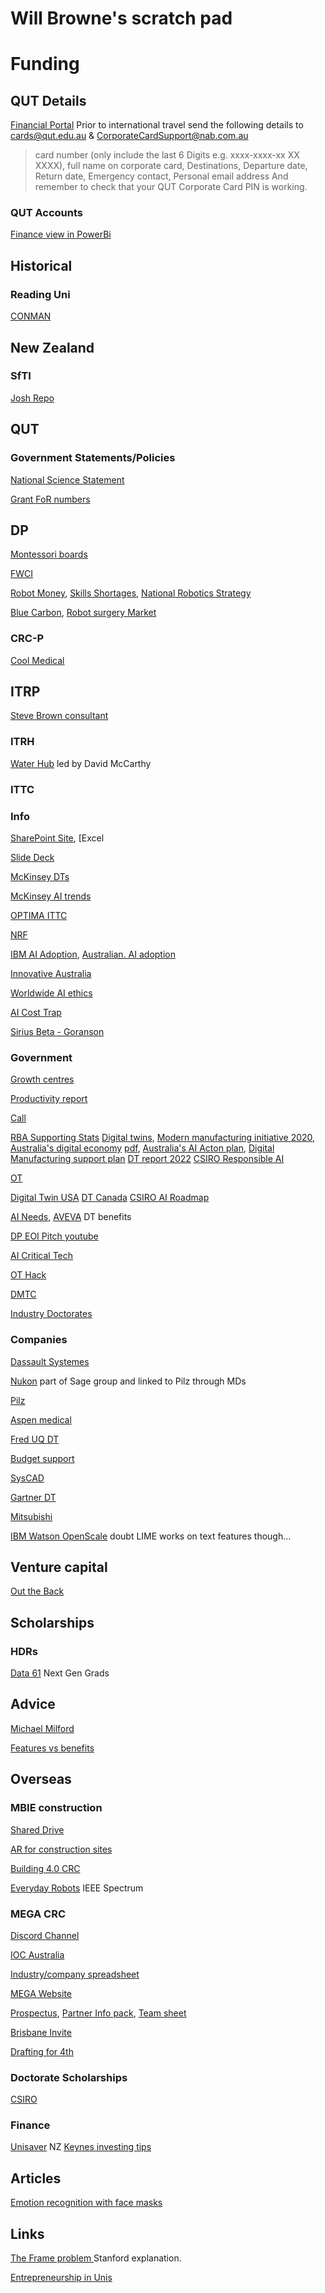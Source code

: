 # Will Browne's scratch pad
<!-- Grants and Funding -->

# Funding
## QUT Details
[Financial Portal](https://qcr3.qut.edu.au/ords/qcr/FIN_PORTAL.page)
Prior to international travel send the following details to cards@qut.edu.au & CorporateCardSupport@nab.com.au
> card number (only include the last 6 Digits e.g. xxxx-xxxx-xx XX XXXX), full name on corporate card, Destinations, Departure date, Return date, Emergency contact, Personal email address And remember to check that your QUT Corporate Card PIN is working.

### QUT Accounts
[Finance view in PowerBi](https://app.powerbi.com/groups/me/apps/d2372a7e-ae2b-442c-86d2-86e8d6d0ba9c/reports/7cfcf6f7-0d69-43ae-9889-a260e23488f5/ReportSectionee33d375160b54e88600?ctid=dc0b52a3-68c5-44f7-881d-9383d8850b96&experience=power-bi&clientSideAuth=0)

## Historical 
### Reading Uni
[CONMAN](https://cordis.europa.eu/project/id/ENK5-CT-2001-00579)

## New Zealand 
### SfTI
[Josh Repo](https://github.com/SfTI-Robotics/demonstrator-simulation)

## QUT
### Government Statements/Policies
[National Science Statement](https://www.industry.gov.au/news/national-science-statement-and-priorities-vital-our-future-economy?utm_source=IGA%20Newsletter&utm_medium=Email&utm_campaign=DiSTEM%20updates)

[Grant FoR numbers](https://www.abs.gov.au/statistics/classifications/australian-and-new-zealand-standard-research-classification-anzsrc/latest-release)

## DP
[Montessori boards](https://reachformontessori.com/montessori-touch-boards-explanation-and-presentation/)

[FWCI](https://guides.lib.monash.edu/research-metrics-publishing/fwci)

[Robot Money](https://www.goldmansachs.com/insights/articles/the-global-market-for-robots-could-reach-38-billion-by-2035), 
[Skills Shortages](https://www.jobsandskills.gov.au/publications/towards-national-jobs-and-skills-roadmap-summary/current-skills-shortages),
[National Robotics Strategy](https://www.industry.gov.au/publications/national-robotics-strategy) 

[Blue Carbon](https://www.worldbank.org/en/news/feature/2023/11/21/what-you-need-to-know-about-blue-carbon), [Robot surgery Market](https://straitsresearch.com/report/robotic-surgery-market#:~:text=Market%20Overview,period%20(2024%E2%80%932032).)


### CRC-P
[Cool Medical](https://connectqutedu-my.sharepoint.com/personal/donovan2_qut_edu_au/_layouts/15/onedrive.aspx?e=5%3A2b03a464c8844ab08d235ed592a1f70f&at=9&CT=1692070285382&OR=OWA%2DNT&CID=70f49de3%2Dd54c%2Dc88f%2D19f0%2Df2d06948d58f&id=%2Fpersonal%2Fdonovan2%5Fqut%5Fedu%5Fau%2FDocuments%2F%5Fshared%2Dprojects%2F2023%2Daug%2Dcook%2Dmedical%2Dcrcp&FolderCTID=0x012000E6A27F3494BD9745911485B57B69E0D0&view=0)

## ITRP
[Steve Brown consultant](https://www.innov8ed.com.au/)
### ITRH
[Water Hub](http://www.iotwater.com.au/) led by David McCarthy

### ITTC
### Info
[SharePoint Site](https://connectqutedu.sharepoint.com/teams/DigitalTwinsforManufacturing/), [Excel 

[Slide Deck](https://connectqutedu-my.sharepoint.com/:p:/g/personal/desaldan_qut_edu_au/EZE3LRg7bFdImq_iZDBPLTMB4y2w1kB5V3ZONL_xRy4g0Q)

[McKinsey DTs](https://www.mckinsey.com/capabilities/mckinsey-digital/our-insights/digital-twins-the-foundation-of-the-enterprise-metaverse)

[McKinsey AI trends ](https://www.mckinsey.com/capabilities/mckinsey-digital/our-insights/the-top-trends-in-tech#tech-talent-dynamics)

[OPTIMA ITTC](https://optima.org.au/)

[NRF](https://www.industry.gov.au/news/national-reconstruction-fund-diversifying-and-transforming-australias-industry-and-economy)

[IBM AI Adoption](https://www.ibm.com/downloads/cas/GVAGA3JP), [Australian. AI adoption](https://www.fdmgroup.com/news-insights/ai-integration-challenges-in-australia/#:~:text=Despite%20Australia's%20high%20international%20ranking,of%20AI%20in%20business%20operations.)

[Innovative Australia ](https://www.globalaustralia.gov.au/why-australia/innovation-australia)

[Worldwide AI ethics](https://www.cell.com/patterns/fulltext/S2666-3899(23)00241-6?utm_campaign=STMJ_215067_CP_ALT&utm_medium=email&utm_acid=245975462&SIS_ID=&dgcid=STMJ_215067_CP_ALT&CMX_ID=&utm_in=DM422046&utm_source=AC_)

[AI Cost Trap](https://www.innovationaus.com/its-really-easy-to-waste-money-ai-cost-trap-set/)

[Sirius Beta - Goranson](https://patents.google.com/?q=(Harold+Theodore)&inventor=Goranson&oq=Harold+Theodore+Goranson)

### Government 
[Growth centres](https://www.amgc.org.au/our-purpose/leadership/)

[Productivity report](https://www.pc.gov.au/ongoing/productivity-performance)

[Call](https://www.arc.gov.au/grants/linkage-program/industrial-transformation-research-program/industrial-transformation-training-centres)

[RBA Supporting Stats](https://www.rba.gov.au/education/resources/snapshots/economy-composition-snapshot/)
[Digital twins](https://www.eng.it/en/white-papers/digital-twin), 
[Modern manufacturing initiative 2020](https://www.industry.gov.au/news/modern-manufacturing-initiative-and-national-manufacturing-priorities-announced), 
[Australia's digital economy](https://digitaleconomy.pmc.gov.au/) [pdf](https://digitaleconomy.pmc.gov.au/sites/default/files/2021-07/digital-economy-strategy.pdf), 
[Australia's AI Acton plan](https://www.industry.gov.au/data-and-publications/australias-artificial-intelligence-action-plan), 
[Digital Manufacturing support plan](https://treasury.gov.au/consultation/c2022-305555)
[ DT report 2022](https://www.globenewswire.com/en/news-release/2022/08/04/2492196/28124/en/Global-Digital-Twin-Market-Analysis-Report-2022-2027-Rising-Emphasis-on-Digital-Twin-in-Manufacturing-Industries-to-Reduce-Cost-and-Improve-Supply-Chain-Operations.html)
[CSIRO Responsible AI](https://www.csiro.au/en/news/All/News/2023/March/Australia-announces-world-first-responsible-AI-Network-to-uplift-industry)

[OT](https://dale-peterson.com/2019/02/11/is-the-purdue-model-dead/#:~:text=And%20it's%20not%20dead%2C%20but,helping%20with%20OT%20network%20architecture.)

[Digital Twin USA](https://www.digitaltwinconsortium.org/index.htm)
[DT Canada](https://www.yvr.ca/en/media/news-releases/yvr-digital-twin-launch)
[CSIRO AI Roadmap](https://data61.csiro.au/en/Our-Research/Our-Work/AI-Roadmap)

[AI Needs](https://globalpolicy.ai/en/key-focus-areas/), 
[AVEVA](https://cdn.pathfactory.com/assets/10779/contents/429630/8a5438ef-497b-43ed-b277-cda6d7a08746.pdf#pdfjs.action=download) DT benefits

[DP EOI Pitch youtube](https://www.youtube.com/watch?v=gEFrZABjVPQ)

[AI Critical Tech](https://www.industry.gov.au/publications/list-critical-technologies-national-interest/ai-technologies)

[OT Hack](https://www.bbc.com/news/av/technology-62099474)

[DMTC](https://djpr.vic.gov.au/about-us/news/digital-innovation-for-defence-businesses)

[Industry Doctorates](https://www.education.gov.au/national-industry-phd-program)

### Companies
[Dassault Systemes](https://www.3ds.com/)

[Nukon](https://www.nukon.com/) part of Sage group and linked to Pilz through MDs

[Pilz](https://www.pilz.com/en-AU)

[Aspen medical](https://www.aspenmedical.com/)

[Fred UQ DT](https://researchers.uq.edu.au/researcher/15199)

[Budget support](https://www.innovationaus.com/qld-budget-good-news-for-renewables-and-advanced-manufacturing/)

[SysCAD](https://www.syscad.net/about-us/)

[Gartner DT](https://www.gartner.com/en/documents/4011590)

[Mitsubishi](https://www.mitsubishielectric-edm.eu/theres-no-such-thing-as-a-digital-twin-off-the-peg/)

[IBM Watson OpenScale](https://medium.com/trusted-ai/explaining-ai-model-behaviour-with-ibm-watson-openscale-86515702c177) doubt LIME works on text features though...

## Venture capital
[Out the Back](https://www.otbventures.com.au/)

## Scholarships 
### HDRs
[Data 61](https://www.csiro.au/en/work-with-us/funding-programs/programs/Next-Generation-Graduates-Programs/Application-guidelines-and-templates) Next Gen Grads

## Advice
[Michael Milford](https://michaelmilford.com/writing-effective-grant-rejoinders/)

[Features vs benefits](https://blog.hubspot.com/marketing/features-vs-benefits-messaging-ht)

## Overseas
### MBIE construction
[Shared Drive](https://drive.google.com/drive/folders/1DOSFKVh-Nwt52B6XAdRKz_veHbmxXaC4)

[AR for construction sites](https://twinbuild.com/)

[Building 4.0 CRC](https://building4pointzero.org/)

[Everyday Robots](https://spectrum.ieee.org/alphabet-robots) IEEE Spectrum


### MEGA CRC
[Discord Channel](https://discord.com/channels/1002416177886265384/1004955642735374336)

[IOC Australia](https://olympics.com/ioc/australia)

[Industry/company spreadsheet](https://uq-my.sharepoint.com/:x:/r/personal/uqrko_uq_edu_au/_layouts/15/Doc.aspx?sourcedoc=%7B47001184-2147-428e-a2a7-d500485101cf%7D&action=default&cid=06c3bda3-f6d6-4d27-b5f7-cfc773e8fa00)

[MEGA Website](https://megacrc.com.au/)

[Prospectus](https://uq-my.sharepoint.com/:w:/r/personal/uqrko_uq_edu_au/_layouts/15/Doc.aspx?sourcedoc=%7B0d69345c-d302-463a-a890-15a1989c1ea4%7D&action=default&cid=14e54dca-4d34-4abe-bf4c-9de8782705fe), 
[Partner Info pack](https://drive.google.com/file/d/16LoyxDiyZu-EGymoR0dxHaFPmmipkffc/view), 
[Team sheet](https://drive.google.com/file/d/1H0S7jLwi2Y5BBdmkT8XXd4OeT2Wc3K5o/view)

[Brisbane Invite](https://www.qld.gov.au/about/brisbane2032/legacy-program)

[Drafting for 4th](https://docs.google.com/document/d/13YexK8tvCTyPLIlPcyRb5YwNaTrjGg7QqxY2K0vlnPQ/edit)

### Doctorate Scholarships
[CSIRO](https://www.csiro.au/en/work-with-us/funding-programs/programs/Next-Generation-Graduates-Programs/Application-guidelines-and-templates)


### Finance
[Unisaver](https://www.unisaver.co.nz/) NZ
[Keynes investing tips](https://www.maynardkeynes.org/keynes-the-investor.html)
  
## Articles 
 [Emotion recognition with face masks ](https://theconversation.com/when-faces-are-partially-covered-neither-people-nor-algorithms-are-good-at-reading-emotions-165005)
  
## Links
 [The Frame problem ](https://plato.stanford.edu/entries/frame-problem/) Stanford explanation.

 [Entrepreneurship in Unis](https://sifted.eu/articles/stanford-of-europe-spinouts)
  
  

